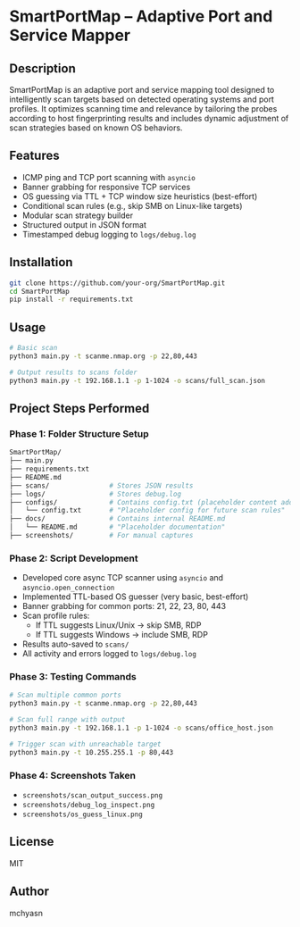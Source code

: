 # SmartPortMap – Adaptive Port and Service Mapper

## Description
SmartPortMap is an adaptive port and service mapping tool designed to intelligently scan targets based on detected operating systems and port profiles. It optimizes scanning time and relevance by tailoring the probes according to host fingerprinting results and includes dynamic adjustment of scan strategies based on known OS behaviors.

## Features
- ICMP ping and TCP port scanning with `asyncio`
- Banner grabbing for responsive TCP services
- OS guessing via TTL + TCP window size heuristics (best-effort)
- Conditional scan rules (e.g., skip SMB on Linux-like targets)
- Modular scan strategy builder
- Structured output in JSON format
- Timestamped debug logging to `logs/debug.log`

## Installation

```bash
git clone https://github.com/your-org/SmartPortMap.git
cd SmartPortMap
pip install -r requirements.txt
```

## Usage

```bash
# Basic scan
python3 main.py -t scanme.nmap.org -p 22,80,443

# Output results to scans folder
python3 main.py -t 192.168.1.1 -p 1-1024 -o scans/full_scan.json
```

## Project Steps Performed

### Phase 1: Folder Structure Setup

```bash
SmartPortMap/
├── main.py
├── requirements.txt
├── README.md
├── scans/               # Stores JSON results
├── logs/                # Stores debug.log
├── configs/             # Contains config.txt (placeholder content added)
│   └── config.txt       # "Placeholder config for future scan rules"
├── docs/                # Contains internal README.md
│   └── README.md        # "Placeholder documentation"
├── screenshots/         # For manual captures
```

### Phase 2: Script Development

- Developed core async TCP scanner using `asyncio` and `asyncio.open_connection`
- Implemented TTL-based OS guesser (very basic, best-effort)
- Banner grabbing for common ports: 21, 22, 23, 80, 443
- Scan profile rules:
  - If TTL suggests Linux/Unix → skip SMB, RDP
  - If TTL suggests Windows → include SMB, RDP
- Results auto-saved to `scans/`
- All activity and errors logged to `logs/debug.log`

### Phase 3: Testing Commands

```bash
# Scan multiple common ports
python3 main.py -t scanme.nmap.org -p 22,80,443

# Scan full range with output
python3 main.py -t 192.168.1.1 -p 1-1024 -o scans/office_host.json

# Trigger scan with unreachable target
python3 main.py -t 10.255.255.1 -p 80,443
```

### Phase 4: Screenshots Taken

- `screenshots/scan_output_success.png`
- `screenshots/debug_log_inspect.png`
- `screenshots/os_guess_linux.png`

## License
MIT

## Author
mchyasn
